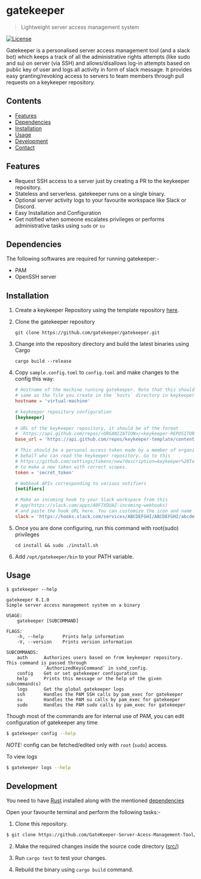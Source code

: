 # gatekeeper

> Lightweight server access management system

[![License](https://img.shields.io/badge/license-MIT-blue.svg)](https://github.com/gatekeeper/blob/master/LICENSE.md)

Gatekeeper is a personalised server access management tool (and a slack bot) which keeps a track of all the administrative rights attempts (like sudo and su) on server (via SSH) and allows/disallows log-in attempts based on public key of user and logs all activity in form of slack message. It provides easy granting/revoking access to servers to team members through pull requests on a keykeeper repository.

## Contents

- [Features](#features)
- [Dependencies](#dependencies)
- [Installation](#installation)
- [Usage](#usage)
- [Development](#development)
- [Contact](#contact)

## Features

- Request SSH access to a server just by creating a PR to the keykeeper repository.
- Stateless and serverless. gatekeeper runs on a single binary.
- Optional server activity logs to your favourite workspace like Slack or Discord.
- Easy Installation and Configuration
- Get notified when someone escalates privileges or performs administrative tasks using `sudo` or `su`

## Dependencies

The following softwares are required for running gatekeeper:-

- PAM
- OpenSSH server

## Installation

1. Create a keykeeper Repository using the template repository [here](https://github.com/gatekeeper/keykeeper-template).

2. Clone the gatekeeper repository

   `git clone https://github.com/gatekeeper/gatekeeper.git`

3. Change into the repository directory and build the latest binaries using Cargo

   `cargo build --release`

4. Copy `sample.config.toml` to `config.toml` and make changes to the config this way:

   ```toml
   # Hostname of the machine running gatekeeper. Note that this should be
   # same as the file you create in the `hosts` directory in keykeeper.
   hostname = 'virtual-machine'

   # keykeeper repository configuration
   [keykeeper]

   # URL of the keykeeper repository, it should be of the format
   # `https://api.github.com/repos/<ORGANIZATION>/<keykeeper-REPOSITORY>/contents`
   base_url = 'https://api.github.com/repos/keykeeper-template/contents'

   # This should be a personal access token made by a member of organization on his/her
   # behalf who can read the keykeeper repository. Go to this
   # https://github.com/settings/tokens/new?description=keykeeper%20Token&scopes=repo
   # to make a new token with correct scopes.
   token = 'secret_token'

   # Webhook APIs corresponding to various notifiers
   [notifiers]

   # Make an incoming hook to your Slack workspace from this
   # app(https://slack.com/apps/A0F7XDUAZ-incoming-webhooks)
   # and paste the hook URL here. You can customize the icon and name as you like.
   slack = 'https://hooks.slack.com/services/ABCDEFGHI/ABCDEFGHI/abcdefghijklmnopqrstuvwx'
   ```

5. Once you are done configuring, run this command with root(sudo) privileges

   `cd install && sudo ./install.sh`

6. Add `/opt/gatekeeper/bin` to your PATH variable.

## Usage

```
$ gatekeeper --help

gatekeeper 0.1.0
Simple server access management system on a binary

USAGE:
    gatekeeper [SUBCOMMAND]

FLAGS:
    -h, --help       Prints help information
    -V, --version    Prints version information

SUBCOMMANDS:
    auth      Authorizes users based on from keykeeper repository. This command is passed through
              `AuthorizedKeysCommand` in sshd_config.
    config    Get or set gatekeeper configuration
    help      Prints this message or the help of the given subcommand(s)
    logs      Get the global gatekeeper logs
    ssh       Handles the PAM SSH calls by pam_exec for gatekeeper
    su        Handles the PAM su calls by pam_exec for gatekeeper
    sudo      Handles the PAM sudo calls by pam_exec for gatekeeper
```

Though most of the commands are for internal use of PAM, you can edit configuration of gatekeeper any time

```sh
$ gatekeeper config --help
```

_NOTE:_ config can be fetched/edited only with `root` (`sudo`) access.

To view logs

```sh
$ gatekeeper logs --help
```

## Development

You need to have [Rust](https://www.rust-lang.org/tools/install) installed along with the mentioned [dependencies](#dependencies)

Open your favourite terminal and perform the following tasks:-

1. Clone this repository.

```bash
$ git clone https://github.com/GateKeeper-Server-Acess-Management-Tool/gatekeeper
```

2. Make the required changes inside the source code directory ([src/](src/))

3. Run `cargo test` to test your changes.

4. Rebuild the binary using `cargo build` command.
